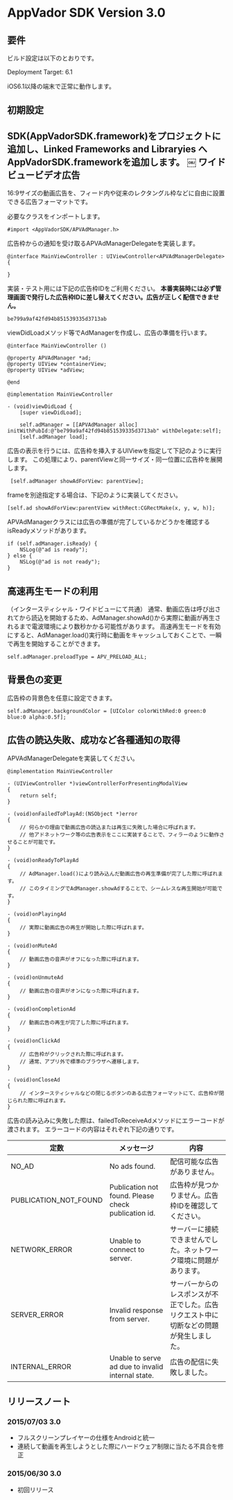 AppVador SDK Version 3.0
========================

要件
----

ビルド設定は以下のとおりです。

Deployment Target: 6.1

iOS6.1以降の端末で正常に動作します。

初期設定
--------

SDK(AppVadorSDK.framework)をプロジェクトに追加し、Linked Frameworks and Libraryies へ AppVadorSDK.frameworkを追加します。
￼
ワイドビュービデオ広告
----------------------

16:9サイズの動画広告を、フィード内や従来のレクタングル枠などに自由に設置できる広告フォーマットです。

必要なクラスをインポートします。

    #import <AppVadorSDK/APVAdManager.h>

広告枠からの通知を受け取るAPVAdManagerDelegateを実装します。

    @interface MainViewController : UIViewController<APVAdManagerDelegate> {

    }

実装・テスト用には下記の広告枠IDをご利用ください。
**本番実装時には必ず管理画面で発行した広告枠IDに差し替えてください。広告が正しく配信できません。**

    be799a9af42fd94b851539335d3713ab

viewDidLoadメソッド等でAdManagerを作成し、広告の準備を行います。

    @interface MainViewController ()

    @property APVAdManager *ad;
    @property UIView *containerView;
    @property UIView *adView;

    @end

    @implementation MainViewController

    - (void)viewDidLoad {
        [super viewDidLoad];

        self.adManager = [[APVAdManager alloc] initWithPubId:@"be799a9af42fd94b851539335d3713ab" withDelegate:self];
        [self.adManager load];

広告の表示を行うには、広告枠を挿入するUIViewを指定して下記のように実行します。
この処理により、parentViewと同一サイズ・同一位置に広告枠を展開します。

     [self.adManager showAdForView: parentView];

frameを別途指定する場合は、下記のように実装してください。

    [self.ad showAdForView:parentView withRect:CGRectMake(x, y, w, h)];

APVAdManagerクラスには広告の準備が完了しているかどうかを確認するisReadyメソッドがあります。

    if (self.adManager.isReady) {
        NSLog(@"ad is ready");
    } else {
        NSLog(@"ad is not ready");
    }

高速再生モードの利用
--------------------

（インタースティシャル・ワイドビューにて共通）
通常、動画広告は呼び出されてから読込を開始するため、AdManager.showAd()から実際に動画が再生されるまで電波環境により数秒かかる可能性があります。
高速再生モードを有効にすると、AdManager.load()実行時に動画をキャッシュしておくことで、一瞬で再生を開始することができます。

    self.adManager.preloadType = APV_PRELOAD_ALL;

背景色の変更
--------------------

広告枠の背景色を任意に設定できます。

    self.adManager.backgroundColor = [UIColor colorWithRed:0 green:0 blue:0 alpha:0.5f];

広告の読込失敗、成功など各種通知の取得
--------------------------------------

APVAdManagerDelegateを実装してください。


    @implementation MainViewController

    - (UIViewController *)viewControllerForPresentingModalView
    {
        return self;
    }

    - (void)onFailedToPlayAd:(NSObject *)error
    {
        // 何らかの理由で動画広告の読込または再生に失敗した場合に呼ばれます。
        // 他アドネットワーク等の広告表示をここに実装することで、フィラーのように動作させることが可能です。
    }

    - (void)onReadyToPlayAd
    {
        // AdManager.load()により読み込んだ動画広告の再生準備が完了した際に呼ばれます。
        // このタイミングでAdManager.showAdすることで、シームレスな再生開始が可能です。
    }

    - (void)onPlayingAd
    {
        // 実際に動画広告の再生が開始した際に呼ばれます。
    }

    - (void)onMuteAd
    {
        // 動画広告の音声がオフになった際に呼ばれます。
    }

    - (void)onUnmuteAd
    {
        // 動画広告の音声がオンになった際に呼ばれます。
    }

    - (void)onCompletionAd
    {
        // 動画広告の再生が完了した際に呼ばれます。
    }

    - (void)onClickAd
    {
        // 広告枠がクリックされた際に呼ばれます。
        // 通常、アプリ外で標準のブラウザへ遷移します。
    }

    - (void)onCloseAd
    {
        // インタースティシャルなどの閉じるボタンのある広告フォーマットにて、広告枠が閉じられた際に呼ばれます。
    }

広告の読み込みに失敗した際は、failedToReceiveAdメソッドにエラーコードが渡されます。
エラーコードの内容はそれぞれ下記の通りです。

| 定数 | メッセージ | 内容 |
| ---- | ---------- | ---- |
| NO_AD | No ads found. | 配信可能な広告がありません。 |
| PUBLICATION_NOT_FOUND | Publication not found. Please check publication id. | 広告枠が見つかりません。広告枠IDを確認してください。 |
| NETWORK_ERROR | Unable to connect to server. | サーバーに接続できませんでした。ネットワーク環境に問題があります。 |
| SERVER_ERROR | Invalid response from server. | サーバーからのレスポンスが不正でした。広告リクエスト中に切断などの問題が発生しました。 |
| INTERNAL_ERROR | Unable to serve ad due to invalid internal state. | 広告の配信に失敗しました。 |

リリースノート
---------------

### 2015/07/03 3.0
- フルスクリーンプレイヤーの仕様をAndroidと統一
- 連続して動画を再生しようとした際にハードウェア制限に当たる不具合を修正

### 2015/06/30 3.0
- 初回リリース

